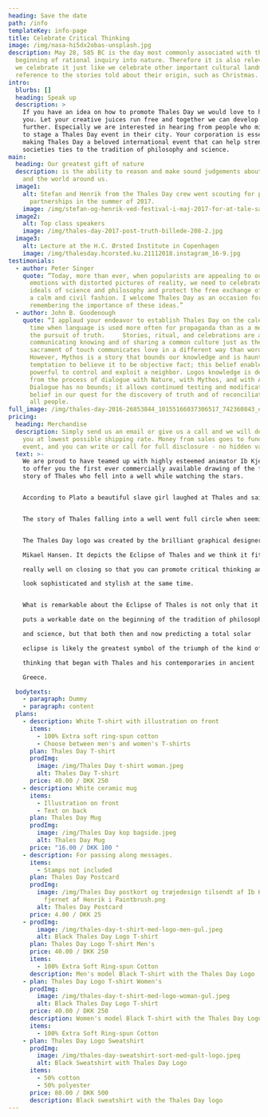 ```yaml
---
heading: Save the date
path: /info
templateKey: info-page
title: Celebrate Critical Thinking
image: /img/nasa-hi5dx2obas-unsplash.jpg
description: May 28, 585 BC is the day most commonly associated with the
  beginning of rational inquiry into nature. Therefore it is also relevant that
  we celebrate it just like we celebrate other important cultural landmarks with
  reference to the stories told about their origin, such as Christmas.
intro:
  blurbs: []
  heading: Speak up
  description: >
    If you have an idea on how to promote Thales Day we would love to hear from
    you. Let your creative juices run free and together we can develop the event
    further. Especially we are interested in hearing from people who might like
    to stage a Thales Day event in their city. Your corporation is essential to
    making Thales Day a beloved international event that can help strengthen
    societies ties to the tradition of philosophy and science.
main:
  heading: Our greatest gift of nature
  description: is the ability to reason and make sound judgements about ourselves
    and the world around us.
  image1:
    alt: Stefan and Henrik from the Thales Day crew went scouting for potential
      partnerships in the summer of 2017.
    image: /img/stefan-og-henrik-ved-festival-i-maj-2017-for-at-tale-samarbjede-received_10158909195540093.jpeg
  image2:
    alt: Top class speakers
    image: /img/thales-day-2017-post-truth-billede-208-2.jpg
  image3:
    alt: Lecture at the H.C. Ørsted Institute in Copenhagen
    image: /img/thalesday.hcorsted.ku.21112018.instagram_16-9.jpg
testimonials:
  - author: Peter Singer
    quote: ”Today, more than ever, when popularists are appealing to our baser
      emotions with distorted pictures of reality, we need to celebrate the
      ideals of science and philosophy and protect the free exchange of ideas in
      a calm and civil fashion. I welcome Thales Day as an occasion for
      remembering the importance of these ideas.”
  - author: John B. Goodenough
    quote: “I applaud your endeavor to establish Thales Day on the calendar at a
      time when language is used more often for propaganda than as a medium for
      the pursuit of truth.     Stories, ritual, and celebrations are a way of
      communicating knowing and of sharing a common culture just as the
      sacrament of touch communicates love in a different way than words.
      However, Mythos is a story that bounds our knowledge and is haunted by its
      temptation to believe it to be objective fact; this belief enables the
      powerful to control and exploit a neighbor. Logos knowledge is derived
      from the process of dialogue with Nature, with Mythos, and with Adversary.
      Dialogue has no bounds; it allows continued testing and modification of
      belief in our quest for the discovery of truth and of reconciliation with
      all people.
full_image: /img/thales-day-2016-26853844_10155166037306517_742360843_o.jpg
pricing:
  heading: Merchandise
  description: Simply send us an email or give us a call and we will deliver to
    you at lowest possible shipping rate. Money from sales goes to funding the
    event, and you can write or call for full disclosure - no hidden variables.
  text: >-
    We are proud to have teamed up with highly esteemed animator Ib Kjeldsmark
    to offer you the first ever commercially available drawing of the famous
    story of Thales who fell into a well while watching the stars.


    According to Plato a beautiful slave girl laughed at Thales and said, "You are so occupied with what is going on in the sky that you cannot see what is at your feet." Can you spot her in Kjeldsmark's original design?   


    The story of Thales falling into a well went full circle when seemingly retold in a famous quote by the most famous scientist of the 21st century, Steven Hawking. He reminds us to, "Look up at the stars and not down at your feet. Try to make sense of what you see, and wonder about what makes the universe exist. Be curious." 


    The Thales Day logo was created by the brilliant graphical designer

    Mikael Hansen. It depicts the Eclipse of Thales and we think it fits

    really well on closing so that you can promote critical thinking and

    look sophisticated and stylish at the same time.


    What is remarkable about the Eclipse of Thales is not only that it

    puts a workable date on the beginning of the tradition of philosophy

    and science, but that both then and now predicting a total solar

    eclipse is likely the greatest symbol of the triumph of the kind of

    thinking that began with Thales and his contemporaries in ancient

    Greece.

  bodytexts:
    - paragraph: Dummy
    - paragraph: content
  plans:
    - description: White T-shirt with illustration on front
      items:
        - 100% Extra soft ring-spun cotton
        - Choose between men's and women's T-shirts
      plan: Thales Day T-shirt
      prodImg:
        image: /img/Thales Day t-shirt woman.jpeg
        alt: Thales Day T-shirt
      price: 40.00 / DKK 250
    - description: White ceramic mug
      items:
        - Illustration on front
        - Text on back
      plan: Thales Day Mug
      prodImg:
        image: /img/Thales Day kop bagside.jpeg
        alt: Thales Day Mug
      price: "16.00 / DKK 100 "
    - description: For passing along messages.
      items:
        - Stamps not included
      plan: Thales Day Postcard
      prodImg:
        image: /img/Thales Day postkort og trøjedesign tilsendt af Ib Kjeldsmark Årstal
          fjernet af Henrik i Paintbrush.png
        alt: Thales Day Postcard
      price: 4.00 / DKK 25
    - prodImg:
        image: /img/thales-day-t-shirt-med-logo-men-gul.jpeg
        alt: Black Thales Day Logo T-shirt
      plan: Thales Day Logo T-shirt Men's
      price: 40.00 / DKK 250
      items:
        - 100% Extra Soft Ring-spun Cotton
      description: Men's model Black T-shirt with the Thales Day Logo
    - plan: Thales Day Logo T-shirt Women's
      prodImg:
        image: /img/thales-day-t-shirt-med-logo-woman-gul.jpeg
        alt: Black Thales Day Logo T-shirt
      price: 40.00 / DKK 250
      description: Women's model Black T-shirt with the Thales Day Logo
      items:
        - 100% Extra Soft Ring-spun Cotton
    - plan: Thales Day Logo Sweatshirt
      prodImg:
        image: /img/thales-day-sweatshirt-sort-med-gult-logo.jpeg
        alt: Black Sweatshirt with Thales Day Logo
      items:
        - 50% cotton
        - 50% polyester
      price: 80.00 / DKK 500
      description: Black sweatshirt with the Thales Day logo
---
```


